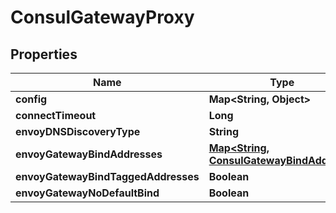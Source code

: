 

# ConsulGatewayProxy


## Properties

Name | Type | Description | Notes
------------ | ------------- | ------------- | -------------
**config** | **Map&lt;String, Object&gt;** |  |  [optional]
**connectTimeout** | **Long** |  |  [optional]
**envoyDNSDiscoveryType** | **String** |  |  [optional]
**envoyGatewayBindAddresses** | [**Map&lt;String, ConsulGatewayBindAddress&gt;**](ConsulGatewayBindAddress.md) |  |  [optional]
**envoyGatewayBindTaggedAddresses** | **Boolean** |  |  [optional]
**envoyGatewayNoDefaultBind** | **Boolean** |  |  [optional]



